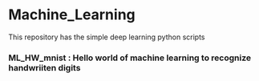 # Machine_Learning
This repository has the simple deep learning python scripts

### ML_HW_mnist : Hello world of machine learning to recognize handwriiten digits
